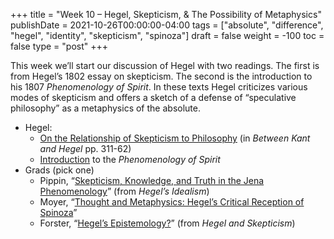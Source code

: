 +++
title = "Week 10 – Hegel, Skepticism, & The Possibility of Metaphysics"
publishDate = 2021-10-26T00:00:00-04:00
tags = ["absolute", "difference", "hegel", "identity", "skepticism", "spinoza"]
draft = false
weight = -100
toc = false
type = "post"
+++

This week we&rsquo;ll start our discussion of Hegel with two readings. The first is from
Hegel&rsquo;s 1802 essay on skepticism. The second is the introduction to his 1807
_Phenomenology of Spirit_. In these texts Hegel criticizes various modes of skepticism
and offers a sketch of a defense of &ldquo;speculative philosophy&rdquo; as a metaphysics of the
absolute.

-   Hegel:
    -   [On the Relationship of Skepticism to Philosophy](/materials/readings/hegel-skepticism.pdf) (in _Between Kant and Hegel_ pp. 311-62)
    -   [Introduction](/materials/readings/hegel-pdg-intro.pdf) to the _Phenomenology of Spirit_
-   Grads (pick one)
    -   Pippin, &ldquo;[Skepticism, Knowledge, and Truth in the Jena Phenomenology](/materials/readings/pippin-hegel-skepticism.pdf)&rdquo; (from _Hegel&rsquo;s Idealism_)
    -   Moyer, &ldquo;[Thought and Metaphysics: Hegel’s Critical Reception of Spinoza](/materials/readings/moyer-hegel.pdf)&rdquo;
    -   Forster, &ldquo;[Hegel&rsquo;s Epistemology?](/materials/readings/forster-hegel-epistemology.pdf)&rdquo; (from _Hegel and Skepticism_)
